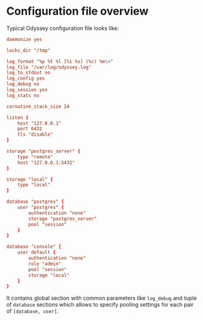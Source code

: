 # Configuration file overview

Typical Odyssey configuration file looks like:

```conf
daemonize yes

locks_dir "/tmp"

log_format "%p %t %l [%i %s] (%c) %m\n"
log_file "/var/log/odyssey.log"
log_to_stdout no
log_config yes
log_debug no
log_session yes
log_stats no

coroutine_stack_size 24

listen {
	host "127.0.0.1"
	port 6432
	tls "disable"
}

storage "postgres_server" {
	type "remote"
	host "127.0.0.1:5432"
}

storage "local" {
	type "local"
}

database "postgres" {
	user "postgres" {
		authentication "none"
		storage "postgres_server"
		pool "session"
	}
}

database "console" {
	user default {
		authentication "none"
		role "admin"
		pool "session"
		storage "local"
	}
}
```

It contains global section with common parameters like `log_debug`
and tuple of `database` sections which allows to specify pooling
settings for each pair of `[database, user]`.
